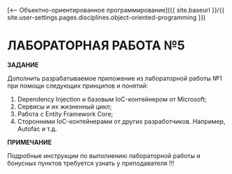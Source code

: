 [⟵ Объектно-ориентированное программирование]({{ site.baseurl }}/{{ site.user-settings.pages.disciplines.object-oriented-programming }})

# ЛАБОРАТОРНАЯ РАБОТА №5

**ЗАДАНИЕ**

Дополнить разрабатываемое приложение из лабораторной работы №1 при помощи следующих принципов и понятий:
1.	Dependency Injection и базовым IoC-контейнером от Microsoft;
2.	Сервисы и их жизненный цикл;
3.	Работа с Entity Framework Core;
4.	Сторонними IoC-контейнерами от других разработчиков. Например, Autofac и т.д.

**ПРИМЕЧАНИЕ**

Подробные инструкции по выполнению лабораторной работы и бонусных пунктов требуется узнать у преподавателя !!!
